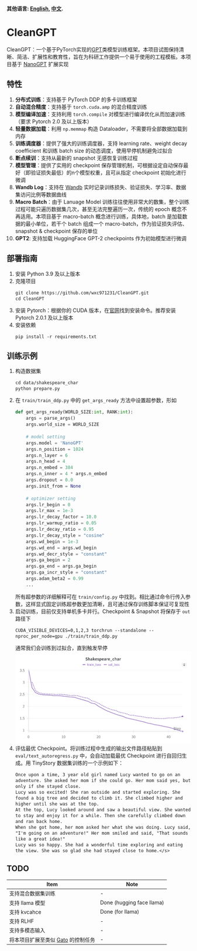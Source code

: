 **其他语言: [English](README.md), [中文](README_zh.md).**

# CleanGPT

CleanGPT：一个基于PyTorch实现的[GPT](https://github.com/openai/gpt-2)类模型训练框架。本项目试图保持清晰、简洁、扩展性和教育性，旨在为科研工作提供一个易于使用的工程模板。本项目基于 [NanoGPT](https://github.com/karpathy/nanoGPT) 扩展实现



## 特性
1. **分布式训练**：支持基于 PyTorch DDP 的多卡训练框架
2. **自动混合精度**：支持基于 `torch.cuda.amp` 的混合精度训练
3. **模型编译加速**：支持利用 `torch.compile` 对模型进行编译优化从而加速训练（要求 Pytorch 2.0 及以上版本）
4. **轻量数据加载**：利用 `np.memmap` 构造 Dataloader，不需要将全部数据加载到内存
5. **训练调度器**：提供了强大的训练调度器，支持 learning rate、weight decay coefficient 和训练 batch size 的动态调度，使用早停机制避免过拟合
6. **断点续训**：支持从最新的 snapshot 无感恢复训练过程
7. **模型管理**：提供了实用的 checkpoint 保存管理机制，可根据设定自动保存最好（即验证损失最低）的n个模型权重，且可从指定 checkpoint 初始化进行微调
8. **Wandb Log**：支持在 [Wandb](https://wandb.ai/site) 实时记录训练损失、验证损失、学习率、数据集访问比例等数据曲线
9. **Macro Batch**：由于 Lanuage Model 训练往往使用非常大的数集，整个训练过程可能只遍历数据集几次，甚至无法完整遍历一次，传统的 epoch 概念不再适用。本项目基于 macro-batch 概念进行训练，具体地，batch 是加载数据的最小单位，若干个 batch 组成一个 macro-batch，作为验证损失评估、snapshot & checkpoint 保存的单位
10. **GPT2**: 支持加载 HuggingFace GPT-2 checkpoints 作为初始模型进行微调

## 部署指南
1. 安装 Python 3.9 及以上版本
2. 克隆项目
    ```shell
    git clone https://github.com/wxc971231/CleanGPT.git
    cd CleanGPT
    ```
3. 安装 Pytorch：根据你的 CUDA 版本，在[官网](https://pytorch.org/get-started/previous-versions/)找到安装命令。推荐安装 Pytorch 2.0.1 及以上版本
4. 安装依赖
    ```shell
    pip install -r requirements.txt
    ```

## 训练示例
1. 构造数据集
    ```shell
    cd data/shakespeare_char
    python prepare.py
    ```
2. 在 `train/train_ddp.py` 中的 `get_args_ready` 方法中设置超参数，形如
    ```python
    def get_args_ready(WORLD_SIZE:int, RANK:int):
        args = parse_args()
        args.world_size = WORLD_SIZE

        # model setting
        args.model = 'NanoGPT'
        args.n_position = 1024
        args.n_layer = 6
        args.n_head = 4
        args.n_embed = 384
        args.n_inner = 4 * args.n_embed
        args.dropout = 0.0                          
        args.init_from = None                       

        # optimizer setting
        args.lr_begin = 0                                       
        args.lr_max = 1e-3                          
        args.lr_decay_factor = 10.0                 
        args.lr_warmup_ratio = 0.05
        args.lr_decay_ratio = 0.95
        args.lr_decay_style = "cosine"
        args.wd_begin = 1e-3                        
        args.wd_end = args.wd_begin                 
        args.wd_decr_style = "constant"            
        args.ga_begin = 2                           
        args.ga_end = args.ga_begin                 
        args.ga_incr_style = "constant"
        args.adam_beta2 = 0.99                      
        ...
    ```
    所有超参数的详细解释可在 `train/config.py` 中找到。相比通过命令行传入参数，这样显式固定训练超参数更加清晰，且可通过保存训练脚本保证可复现性
3. 启动训练，目前仅支持单机多卡并行。Checkpoint & Snapshot 将保存于 `out` 路径下
    ```shell
    CUDA_VISIBLE_DEVICES=0,1,2,3 torchrun --standalone --nproc_per_node=gpu ./train/train_ddp.py 
    ```
    通常我们会训练到过拟合，直到触发早停
    ![](img/train_log.png)
4. 评估最优 Checkpoint。将训练过程中生成的输出文件路径粘贴到 `eval/text_autoregress.py` 中，会自动加载最优 Checkpoint 进行自回归生成。用 TinyStory 数据集训练的一个示例如下：
    ```text
    Once upon a time, 3 year old girl named Lucy wanted to go on an adventure. She asked her mom if she could go. Her mom said yes, but only if she stayed close.
    Lucy was so excited! She ran outside and started exploring. She found a big tree and decided to climb it. She climbed higher and higher until she was at the top.
    At the top, Lucy looked around and saw a beautiful view. She wanted to stay and enjoy it for a while. Then she carefully climbed down and ran back home.
    When she got home, her mom asked her what she was doing. Lucy said, "I'm going on an adventure!" Her mom smiled and said, "That sounds like a great idea!"
    Lucy was so happy. She had a wonderful time exploring and eating the view. She was so glad she had stayed close to home.</s>
    ```


## TODO

| Item  | Note  |
|-------|-----|
| 支持混合数据集训练 | -  |
| 支持 llama 模型 | Done (hugging face llama)  | 
| 支持 kvcahce | Done (for llama) |
| 支持 RLHF | - |
| 支持多模态输入|-|
| 将本项目扩展至类似 [Gato](https://arxiv.org/pdf/2205.06175) 的控制任务|-|